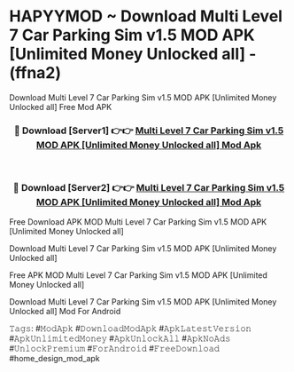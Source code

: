 # HAPYYMOD ~ Download Multi Level 7 Car Parking Sim v1.5 MOD APK [Unlimited Money Unlocked all] - (ffna2)
Download Multi Level 7 Car Parking Sim v1.5 MOD APK [Unlimited Money Unlocked all] Free Mod APK

<div align="center">
<h3>🔴 Download [Server1] 👉👉 <a href="https://apk-comot.site?title=Multi_Level_7_Car_Parking_Sim_v1.5_MOD_APK_[Unlimited_Money_Unlocked_all]">Multi Level 7 Car Parking Sim v1.5 MOD APK [Unlimited Money Unlocked all] Mod Apk</a></h3><br>

<h3>🔴 Download [Server2] 👉👉 <a href="https://apk-comot.site?title=Multi_Level_7_Car_Parking_Sim_v1.5_MOD_APK_[Unlimited_Money_Unlocked_all]">Multi Level 7 Car Parking Sim v1.5 MOD APK [Unlimited Money Unlocked all] Mod Apk</a></h3>
</div>


Free Download APK MOD Multi Level 7 Car Parking Sim v1.5 MOD APK [Unlimited Money Unlocked all]

Download Multi Level 7 Car Parking Sim v1.5 MOD APK [Unlimited Money Unlocked all] 

Free APK MOD Multi Level 7 Car Parking Sim v1.5 MOD APK [Unlimited Money Unlocked all] 

Download Multi Level 7 Car Parking Sim v1.5 MOD APK [Unlimited Money Unlocked all] Mod For Android

𝚃𝚊𝚐𝚜: #𝙼𝚘𝚍𝙰𝚙𝚔 #𝙳𝚘𝚠𝚗𝚕𝚘𝚊𝚍𝙼𝚘𝚍𝙰𝚙𝚔 #𝙰𝚙𝚔𝙻𝚊𝚝𝚎𝚜𝚝𝚅𝚎𝚛𝚜𝚒𝚘𝚗 #𝙰𝚙𝚔𝚄𝚗𝚕𝚒𝚖𝚒𝚝𝚎𝚍𝙼𝚘𝚗𝚎𝚢 #𝙰𝚙𝚔𝚄𝚗𝚕𝚘𝚌𝚔𝙰𝚕𝚕 #𝙰𝚙𝚔𝙽𝚘𝙰𝚍𝚜 #𝚄𝚗𝚕𝚘𝚌𝚔𝙿𝚛𝚎𝚖𝚒𝚞𝚖 #𝙵𝚘𝚛𝙰𝚗𝚍𝚛𝚘𝚒𝚍 #𝙵𝚛𝚎𝚎𝙳𝚘𝚠𝚗𝚕𝚘𝚊𝚍 #home_design_mod_apk